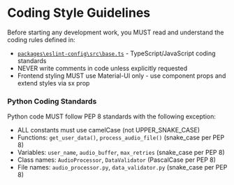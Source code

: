 # Coding Style Guidelines

Before starting any development work, you MUST read and understand the coding rules defined in:

- [`packages\eslint-config\src\base.ts`](C:\projs\Musetric\packages\eslint-config\src\base.ts) - TypeScript/JavaScript coding standards
- NEVER write comments in code unless explicitly requested
- Frontend styling MUST use Material-UI only - use component props and extend styles via sx prop

### Python Coding Standards

Python code MUST follow PEP 8 standards with the following exception:

- ALL constants must use camelCase (not UPPER_SNAKE_CASE)
- Functions: `get_user_data()`, `process_audio_file()` (snake_case per PEP 8)
- Variables: `user_name`, `audio_buffer`, `max_retries` (snake_case per PEP 8)
- Class names: `AudioProcessor`, `DataValidator` (PascalCase per PEP 8)
- File names: `audio_processor.py`, `data_validator.py` (snake_case per PEP 8)
